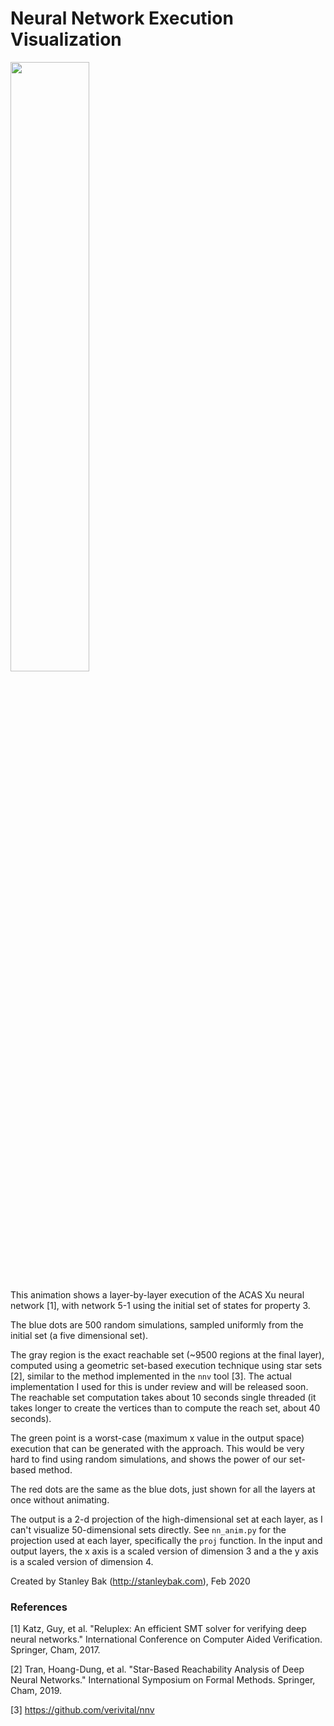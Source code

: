 # Neural Network Execution Visualization

[<img src="https://img.youtube.com/vi/mkHj3hJNM18/maxresdefault.jpg" width="50%">](https://youtu.be/mkHj3hJNM18)

This animation shows a layer-by-layer execution of the ACAS Xu neural network [1], with network 5-1 using the initial
set of states for property 3.

The blue dots are 500 random simulations, sampled uniformly from the initial set (a five dimensional set).

The gray region is the exact reachable set (~9500 regions at the final layer), computed using a geometric set-based execution technique using star sets [2], similar to the method implemented in the `nnv` tool [3]. The actual implementation I used for this is under review and will be released soon. The reachable set computation takes about 10 seconds single threaded (it takes longer to create the vertices than to compute the reach set, about 40 seconds). 

The green point is a worst-case (maximum x value in the output space) execution that can be generated with the approach. This would be very hard to find using random simulations, and shows the power of our set-based method.

The red dots are the same as the blue dots, just shown for all the layers at once without animating.

The output is a 2-d projection of the high-dimensional set at each layer, as I can't visualize 50-dimensional sets directly. See `nn_anim.py` for the projection used at each layer, specifically the `proj` function. In the input and output layers, the x axis is a scaled version of dimension 3 and a the y axis is a scaled version of dimension 4.

Created by Stanley Bak (http://stanleybak.com), Feb 2020

### References

[1] Katz, Guy, et al. "Reluplex: An efficient SMT solver for verifying deep neural networks." International Conference on Computer Aided Verification. Springer, Cham, 2017.

[2] Tran, Hoang-Dung, et al. "Star-Based Reachability Analysis of Deep Neural Networks." International Symposium on Formal Methods. Springer, Cham, 2019.

[3] https://github.com/verivital/nnv

